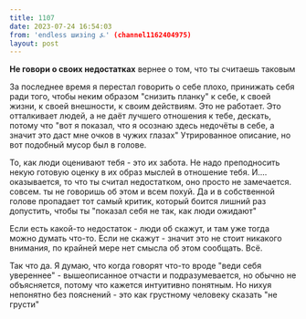 ```yaml
---
title: 1107
date: 2023-07-24 16:54:03
from: 'endless шизing ⍼' (channel1162404975)
layout: post
---
```


**Не говори о своих недостатках**
вернее о том, что ты считаешь таковым

За последнее время я перестал говорить о себе плохо, принижать себя ради того, чтобы неким образом "снизить планку" к себе, к своей жизни, к своей внешности, к своим действиям. Это не работает. Это отталкивает людей, а не даёт лучшего отношения к тебе, дескать, потому что "вот я показал, что я осознаю здесь недочёты в себе, а значит это даст мне очков в чужих глазах"
Утрированное описание, но вот подобный мусор был в голове.

То, как люди оценивают тебя - это их забота. Не надо преподносить некую готовую оценку в их образ мыслей в отношение тебя. И.... оказывается, то что ты считал недостатком, оно просто не замечается. совсем. ты не говоришь об этом и всем похуй. Да и в собственной голове пропадает тот самый критик, который боится лишний раз допустить, чтобы ты "показал себя не так, как люди ожидают"

Если есть какой-то недостаток - люди об скажут, и там уже тогда можно думать что-то. Если не скажут - значит это не стоит никакого внимания, по крайней мере нет смысла об этом сообщать. Всё.

Так что да. Я думаю, что когда говорят что-то вроде "веди себя увереннее" - вышеописанное отчасти и подразумевается, но обычно не объясняется, потому что кажется интуитивно понятным. Но нихуя непонятно без пояснений - это как грустному человеку сказать "не грусти"
